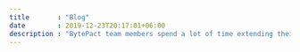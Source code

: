 ```yaml
---
title       : "Blog"
date        : 2019-12-23T20:17:01+06:00
description : "BytePact team members spend a lot of time extending their experience in software engineering by learning new technologies, frameworks, programming languages and concepts. We happily share our knowledge with you! Follow our blog for the latest updates."
---
```


